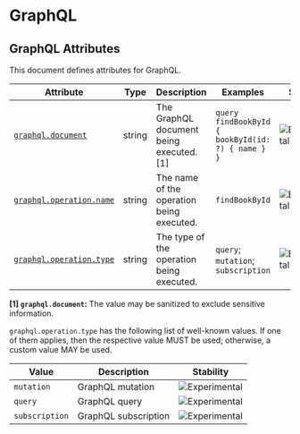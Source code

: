 <!--- Hugo front matter used to generate the website version of this page:
--->

<!-- NOTE: THIS FILE IS AUTOGENERATED. DO NOT EDIT BY HAND. -->
<!-- see templates/registry/markdown/attribute_namespace.md.j2 -->

# GraphQL

## GraphQL Attributes

This document defines attributes for GraphQL.

| Attribute | Type | Description | Examples | Stability |
|---|---|---|---|---|
| <a id="graphql-document" href="#graphql-document">`graphql.document`</a> | string | The GraphQL document being executed. [1] | `query findBookById { bookById(id: ?) { name } }` | ![Experimental](https://img.shields.io/badge/-experimental-blue) |
| <a id="graphql-operation-name" href="#graphql-operation-name">`graphql.operation.name`</a> | string | The name of the operation being executed. | `findBookById` | ![Experimental](https://img.shields.io/badge/-experimental-blue) |
| <a id="graphql-operation-type" href="#graphql-operation-type">`graphql.operation.type`</a> | string | The type of the operation being executed. | `query`; `mutation`; `subscription` | ![Experimental](https://img.shields.io/badge/-experimental-blue) |

**[1] `graphql.document`:** The value may be sanitized to exclude sensitive information.

`graphql.operation.type` has the following list of well-known values. If one of them applies, then the respective value MUST be used; otherwise, a custom value MAY be used.

| Value  | Description | Stability |
|---|---|---|
| `mutation` | GraphQL mutation | ![Experimental](https://img.shields.io/badge/-experimental-blue) |
| `query` | GraphQL query | ![Experimental](https://img.shields.io/badge/-experimental-blue) |
| `subscription` | GraphQL subscription | ![Experimental](https://img.shields.io/badge/-experimental-blue) |

